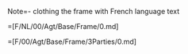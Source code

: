 Note=- clothing the frame with French language text

=[F/NL/00/Agt/Base/Frame/0.md]

=[F/00/Agt/Base/Frame/3Parties/0.md]
  
